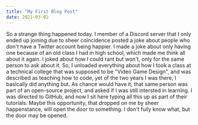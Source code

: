 ```yaml
---
title: "My First Blog Post"
date: 2021-03-02
---
```

So a strange thing happened today. I member of a Discord server that I only ended up joining due to sheer coincidence posted a joke about people who don't have a Twitter
account being happier. I made a joke about only having one because of an old class I had in high school, which made me think all about it again. I joked about how I could rant
but won't, only for the same person to ask about it. So, I unloaded everything about how I took a class at a technical college that was supposed to be "Video Game Design",
and was described as teaching how to code, yet of the two years I was there, I basically did anything but. As chance would have it, that same person was part of an open-source
project, and asked if I was still intersted in learning. I was directed to GitHub, and now I sit here typing all this up as part of their tutorials. Maybe this opportunity,
that dropped on me by sheer happenstance, will open the door to something. I don't fully know what, but the door may be opened.

